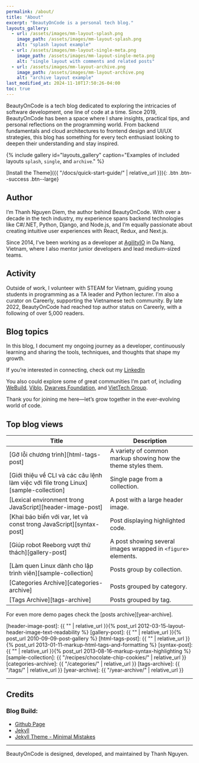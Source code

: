 ```yaml
---
permalink: /about/
title: "About"
excerpt: "BeautyOnCode is a personal tech blog."
layouts_gallery:
  - url: /assets/images/mm-layout-splash.png
    image_path: /assets/images/mm-layout-splash.png
    alt: "splash layout example"
  - url: /assets/images/mm-layout-single-meta.png
    image_path: /assets/images/mm-layout-single-meta.png
    alt: "single layout with comments and related posts"
  - url: /assets/images/mm-layout-archive.png
    image_path: /assets/images/mm-layout-archive.png
    alt: "archive layout example"
last_modified_at: 2024-11-10T17:50:26-04:00
toc: true
---
```


BeautyOnCode is a tech blog dedicated to exploring the intricacies of software development, one line of code at a time. Since 2019, BeautyOnCode has been a space where I share insights, practical tips, and personal reflections on the programming world. From backend fundamentals and cloud architectures to frontend design and UI/UX strategies, this blog has something for every tech enthusiast looking to deepen their understanding and stay inspired.

{% include gallery id="layouts_gallery" caption="Examples of included layouts `splash`, `single`, and `archive`." %}

[Install the Theme]({{ "/docs/quick-start-guide/" | relative_url }}){: .btn .btn--success .btn--large}

## Author
I’m Thanh Nguyen Diem, the author behind BeautyOnCode. With over a decade in the tech industry, my experience spans backend technologies like C#/.NET, Python, Django, and Node.js, and I’m equally passionate about creating intuitive user experiences with React, Redux, and Next.js. 

Since 2014, I’ve been working as a developer at [AgilityIO](https://www.agilityio.com/) in Da Nang, Vietnam, where I also mentor junior developers and lead medium-sized teams.

## Activity
Outside of work, I volunteer with STEAM for Vietnam, guiding young students in programming as a TA leader and Python lecturer. I’m also a curator on Careerly, supporting the Vietnamese tech community. By late 2022, BeautyOnCode had reached top author status on Careerly, with a following of over 5,000 readers.

## Blog topics
In this blog, I document my ongoing journey as a developer, continuously learning and sharing the tools, techniques, and thoughts that shape my growth. 

If you’re interested in connecting, check out my [LinkedIn](https://www.linkedin.com/in/graphicdthanh/) 

You also could explore some of great communities I’m part of, including [WeBuild](https://www.webuild.community/), [Viblo](https://viblo.asia/u/BeautyOnCode), [Dwarves Foundation](https://dwarves.foundation/), and [VietTech Group](https://www.viettech.group/).

Thank you for joining me here—let’s grow together in the ever-evolving world of code.

## Top blog views

| Title                                        | Description                                           |
| ------------------------------------------- | ----------------------------------------------------- |
| [Gỡ lỗi chương trình][html-tags-post] | A variety of common markup showing how the theme styles them. |
| [Giới thiệu về CLI và các câu lệnh làm việc với file trong Linux][sample-collection] | Single page from a collection. |
| [Lexical environment trong JavaScript][header-image-post] | A post with a large header image. |
| [Khai báo biến với var, let và const trong JavaScript][syntax-post] | Post displaying highlighted code. |
| [Giúp robot Reeborg vượt thử thách][gallery-post] | A post showing several images wrapped in `<figure>` elements. |
| [Làm quen Linux dành cho lập trình viên][sample-collection] | Posts group by collection. |
| [Categories Archive][categories-archive] | Posts grouped by category. |
| [Tags Archive][tags-archive] | Posts grouped by tag. |

For even more demo pages check the [posts archive][year-archive].

[header-image-post]: {{ "" | relative_url }}{% post_url 2012-03-15-layout-header-image-text-readability %}
[gallery-post]: {{ "" | relative_url }}{% post_url 2010-09-09-post-gallery %}
[html-tags-post]: {{ "" | relative_url }}{% post_url 2013-01-11-markup-html-tags-and-formatting %}
[syntax-post]: {{ "" | relative_url }}{% post_url 2013-08-16-markup-syntax-highlighting %}
[sample-collection]: {{ "/recipes/chocolate-chip-cookies/" | relative_url }}
[categories-archive]: {{ "/categories/" | relative_url }}
[tags-archive]: {{ "/tags/" | relative_url }}
[year-archive]: {{ "/year-archive/" | relative_url }}

---

## Credits

### Blog Build:

- [Github Page](https://pages.github.com/)
- [Jekyll](https://jekyllrb.com/)
- [Jekyll Theme - Minimal Mistakes](https://github.com/mmistakes/minimal-mistakes)

---

BeautyOnCode is designed, developed, and maintained by Thanh Nguyen.